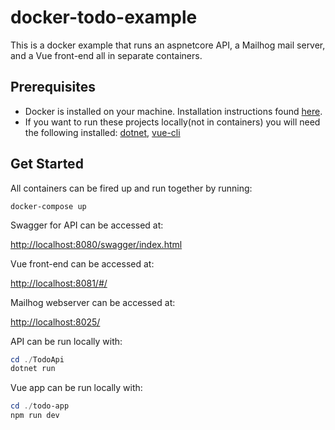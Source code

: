 # docker-todo-example

This is a docker example that runs an aspnetcore API, a Mailhog mail server, and a Vue front-end all in separate containers.

## Prerequisites

* Docker is installed on your machine. Installation instructions found [here](https://docs.docker.com/get-docker/).
* If you want to run these projects locally(not in containers) you will need the following installed: [dotnet](https://dotnet.microsoft.com/download/dotnet-core/thank-you/sdk-3.1.201-windows-x64-installer), [vue-cli](https://cli.vuejs.org/guide/installation.html)

## Get Started

All containers can be fired up and run together by running:

`docker-compose up`

Swagger for API can be accessed at:

<http://localhost:8080/swagger/index.html>

Vue front-end can be accessed at:

<http://localhost:8081/#/>

Mailhog webserver can be accessed at:

<http://localhost:8025/>

API can be run locally with:

```powershell
cd ./TodoApi
dotnet run
```

Vue app can be run locally with:

```powershell
cd ./todo-app
npm run dev
```
